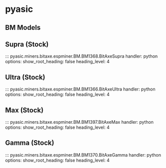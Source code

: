 # pyasic
## BM Models

## Supra (Stock)
::: pyasic.miners.bitaxe.espminer.BM.BM1368.BitAxeSupra
    handler: python
    options:
        show_root_heading: false
        heading_level: 4

## Ultra (Stock)
::: pyasic.miners.bitaxe.espminer.BM.BM1366.BitAxeUltra
    handler: python
    options:
        show_root_heading: false
        heading_level: 4

## Max (Stock)
::: pyasic.miners.bitaxe.espminer.BM.BM1397.BitAxeMax
    handler: python
    options:
        show_root_heading: false
        heading_level: 4

## Gamma (Stock)
::: pyasic.miners.bitaxe.espminer.BM.BM1370.BitAxeGamma
    handler: python
    options:
        show_root_heading: false
        heading_level: 4

